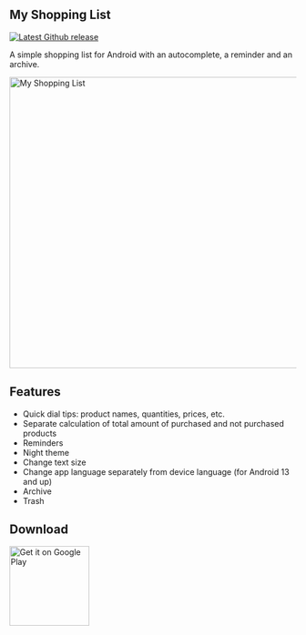 ## My Shopping List

[![Latest Github release](https://img.shields.io/github/v/release/sokolovromann/MyShopping?style=plastic)](https://github.com/sokolovromann/MyShopping/releases/latest)

A simple shopping list for Android with an autocomplete, a reminder and an archive.

<img alt="My Shopping List" title="My Shopping List" src="https://i.ibb.co/GPsznKc/en-github.png" width="512">

## Features

- Quick dial tips: product names, quantities, prices, etc.
- Separate calculation of total amount of purchased and not purchased products
- Reminders
- Night theme
- Change text size
- Change app language separately from device language (for Android 13 and up)
- Archive
- Trash

## Download

<a href="https://play.google.com/store/apps/details?id=ru.sokolovromann.myshopping">
    <img alt="Get it on Google Play" title="Google Play" src="https://i.ibb.co/BnzV9tJ/get-it-on-google-play.png" width="140">
</a>